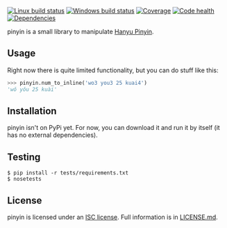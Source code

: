 [![Linux build status][travis-image]][travis-builds]
[![Windows build status][appveyor-image]][appveyor-builds]
[![Coverage][coveralls-image]][coveralls]
[![Code health][landscape-image]][landscape]
[![Dependencies][requires-image]][requires]

[travis-builds]: https://travis-ci.org/cdown/pinyin
[travis-image]: https://img.shields.io/travis/cdown/pinyin/master.svg?label=linux
[appveyor-builds]: https://ci.appveyor.com/project/cdown/pinyin
[appveyor-image]: https://img.shields.io/appveyor/ci/cdown/pinyin/master.svg?label=windows
[coveralls]: https://coveralls.io/r/cdown/pinyin
[coveralls-image]: https://img.shields.io/coveralls/cdown/pinyin/master.svg
[landscape]: https://landscape.io/github/cdown/pinyin/master
[landscape-image]: https://landscape.io/github/cdown/pinyin/master/landscape.svg
[requires]: https://requires.io/github/cdown/pinyin/requirements/?branch=master
[requires-image]: https://img.shields.io/requires/github/cdown/pinyin.svg?label=deps

pinyin is a small library to manipulate [Hanyu Pinyin][].

[Hanyu Pinyin]: http://en.wikipedia.org/wiki/Pinyin

## Usage

Right now there is quite limited functionality, but you can do stuff like this:

```python
>>> pinyin.num_to_inline('wo3 you3 25 kuai4')
'wǒ yǒu 25 kuài'
```

## Installation

pinyin isn't on PyPi yet. For now, you can download it and run it by itself (it
has no external dependencies).

## Testing

    $ pip install -r tests/requirements.txt
    $ nosetests

## License

pinyin is licensed under an
[ISC license](http://en.wikipedia.org/wiki/ISC_license). Full information is in
[LICENSE.md](LICENSE.md).
